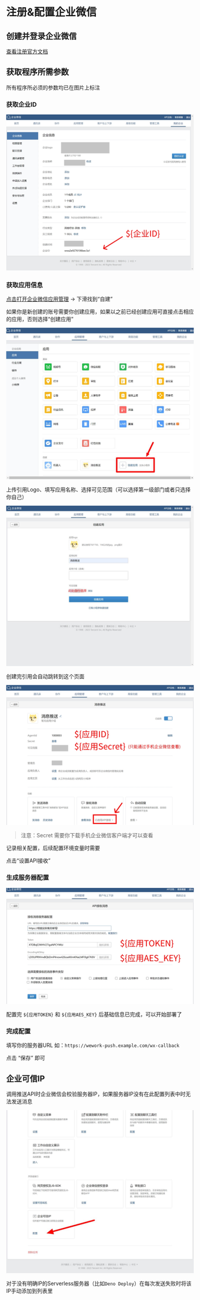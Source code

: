 # 注册&配置企业微信

## 创建并登录企业微信

[查看注册官方文档](https://open.work.weixin.qq.com/wwopen/manual/detail?t=register)

## 获取程序所需参数

所有程序所必须的参数均已在图片上标注

### 获取企业ID

![设置](/assets/wx_step_2.jpg)

### 获取应用信息

[点击打开企业微信应用管理](https://work.weixin.qq.com/wework_admin/frame#/apps)
-> 下滑找到“自建”

如果你是新创建的账号需要你创建应用，如果以之前已经创建应用可直接点击相应的应用，否则选择“创建应用”

![设置](/assets/wx_step_3.jpg)

上传引用Logo、填写应用名称、选择可见范围（可以选择第一级部门或者只选择你自己）

![设置](/assets/wx_step_4.jpg)

创建完引用会自动跳转到这个页面

![设置](/assets/wx_step_5.jpg)

> 注意：Secret 需要你下载手机企业微信客户端才可以查看

记录相关配置，后续配置环境变量时需要

点击“设置API接收”

### 生成服务器配置

![设置](/assets/wx_step_6.jpg)

配置完 `${应用TOKEN}` 和 `${应用AES_KEY}` 后基础信息已完成，可以开始部署了

### 完成配置

填写你的服务器URL 如：`https://wework-push.example.com/wx-callback`

点击 “保存” 即可

## 企业可信IP

调用推送API时企业微信会校验服务器IP，如果服务器IP没有在此配置列表中时无法发送消息

![配置服务器IP](/assets/wx_step_7.jpg)

对于没有明确IP的Serverless服务器（比如`Deno Deploy`）在每次发送失败时将该IP手动添加到列表里
